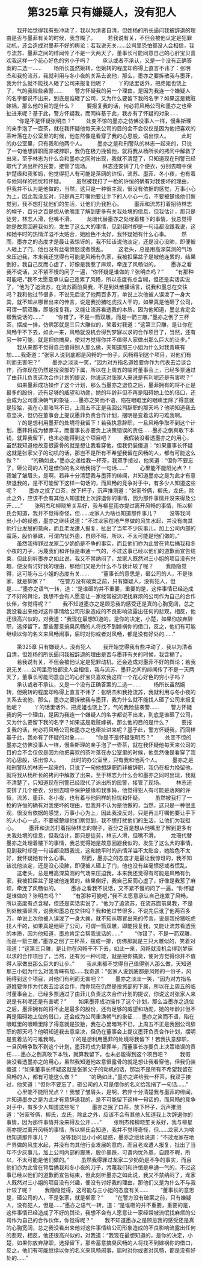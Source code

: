 # 　　第325章 只有嫌疑人，没有犯人
　　我开始觉得我有些冲动了，我以为清者自清，但姓杨的所长逼问我被辞退的理由是否与墨菲有关的时候，我含糊了。
　　若我说有关，不但会被他认定是犯罪动机，还会造成对墨菲不好的舆论；若我说无关……公司里恐怕都没人会相信，我与流苏、墨菲之间的绯闻传了不是一天两天了，董事长可能同意自己的心肝宝贝喜欢我这样一个花心好色的穷小子吗？
　　承认或者不承认，又是一个没有正确答案的二选一……
　　杨所长虽然婉转，但婉转的程度却称得上直言不讳了：张明杰和我抢流苏，我就利用与冬小夜的关系去讹他，那么，墨亦之要拆散我与墨菲，我为什么就不能找人砸了公司来报复他呢？
　　丫的话里话外，把虎姐也饶上了，气的我险些袭警……
　　警方怀疑我的另一个理由，是因为我连一个嫌疑人的名字都说不出来，到底是谁砸了公司，又为什么要留下我的名字？如果这是栽赃嫁祸，那么他的目的是什么？
　　要报复我的话，何必将风畅公司和墨亦之也牵扯进来呢？基于此，警方怀疑我，而同样基于此，我亦有了怀疑的对象……
　　“你是不是怀疑张明杰？”
　　处变不惊的墨亦之仿佛没事人一样，慢条斯理的亲手泡了一壶茶，就在我怀疑他每天来公司的目的会不会仅仅是因为他把喜欢的茶叶落在办公室里的时候，他忽然像是看穿了我的心思般，语出惊人。
　　此时的办公室里，只有我和他两个人。
　　墨亦之是和刑警队的林志一起来的，只说了一句他想辞职而非被辞职，我仍在极力挽留他，就将我从杨所长的拷问中解救了出来，至于林志为什么会和墨亦之同时出现，我就不清楚了，只知道现在刑警已经取代了派出所的民警，接管了现场。
　　林志还安排了几个便衣，分别去暗中保护楚缘和我爹妈，他觉得犯人有可能是落网的许恒，流苏、墨菲、冬小夜，也有着与他同样的担忧和怀疑。
　　虽然被我打了一枪的许恒的确有对我使坏的理由，但我并不认为是他做的，当然，这只是一种很主观，很没有依据的感觉，万事小心为上，因此我没反对，只是再三叮嘱他要让手下的人小心一点，不要被楚缘他们察觉到，我不想打扰他们的生活，让他们为我担心。
　　墨菲和流苏打着招待林志的幌子，百分之百是想从他嘴里了解到更多有关我处境的信息，但我估计，那只是徒劳，林志人滑，但嘴不滑。
　　龙珊代替墨亦之处理着楼下的事情，我总觉得她是故意回避我似的，发生了这么大的事情，见到我时却是一句话都没跟我说，这和她平时的热情洋溢不太贴合，她脸色不太好，我怀疑她有什么心事。
　　然而，墨亦之的态度才是最让我惊讶的，我不知该说他淡定，还是没心没肺，即便被人砸上了门，他也没有丝毫愤怒或者慌乱。
　　这老头，总是用高深莫测的气场来压迫我，本来我还觉得有可能是风畅有仇家，我被扣屎盆子是被他连累的，结果倒好，我自己反而心虚了，好像是我惹了麻烦，牵连了风畅似的。
　　墨亦之看我不说话，又不紧不慢的问了一遍，“你怀疑是谁做的？张明杰吗？”
　　“有那种可能吧，”我不太愿意承认自己连累了风畅，所以态度有点含糊，但还是实话实说了，“他为了追流苏，在流苏面前臭我，不是到处散播谣言，说我和墨总在交往吗？我和他过节很多，不说先后讹了他两百多万，单说上次他被人误泼了一身大粪，就不知从哪冒出来的传言，说是我扮猪吃虎找人干的，如果真是他砸了公司，可谓一箭双雕，即能报复我，又能让流苏看透我的本质，因为他知道，墨总肯定会帮我说话的……”
　　“你错了，不是一箭双雕，而是一箭三雕，”墨亦之倒了三杯茶，摆成一排，仿佛那就是三只大雕似的，笑着对我道：“这第三只雕，是让你在风畅干不下去，如此一来，风畅就没机会得到梦寐以求的合作项目了，当然，还有另一种可能，就是把你搞臭，使对方觉得你并不值得人家做出那么巨大的让步。”
　　我从来都不觉得自己值得别人那么做，天知道那三小姐为什么对我青睐有加……我奇道：“张家人说到底都是风畅的一份子，风畅得到这个项目，对他们有利而无害吧？”
　　墨亦之淡淡一笑，“因为对方指名道姓要你作为代表去洽谈合作，而你现在仍然是投资部的下属，所以在上周五的临时董事会上，已经多票通过了由菲儿负责这次合作计划的提议，你说这对张家人来说是有利呢还是有害呢？”
　　如果墨菲成功操作了这个计划，那么当墨亦之退位之后，墨菲拥有的将不止是最多的股份，还有足够的威望和功勋，她的年龄非但不再是阻碍她上位的借口，还会成为公司重涣朝气的象征……墨亦之笑而不语，陷在眼眶里的眼睛里除了得意就是狡狯，我在心里暗骂不已，上周五不正是我回公司辞职的那天吗？他明知道我去意坚决，但仍在董事会上提议墨菲负责合作计划，摆明是变着法的刁难我啊。
　　丫的是想利用墨菲的处境将我留下！若我执意辞职，一旦风畅争取不到这个计划，墨菲将成为替罪羊，而董事长亦要负上决策错误的责任……墨亦之倒真敢下本钱，就算我留下，也未必能得到这个项目吧？
　　我假装没看透墨亦之的用心，虽然我知道他故意很露骨的就是想让我看穿他，但我仍装傻道：“如果董事长怀疑这就是张家父子的动机的话，那岂不是所有不希望我留在风畅的人，都有可能这么做？”
　　“的确如此，”墨亦之递给我一杯茶，我双手接过，他笑道：“但你不要忘了，砸公司的人可是借你的名义给我捎了一句话……”
　　心里能不能阳光点？！我皱了皱眉头，是啊，若非十分清楚我与墨菲的绯闻，并知道墨亦之是为此才有意辞退我的，是不可能留下这样一句话的，而风畅的竞争对手中，有多少人知道这些呢？
　　墨亦之抿了口茶，放下杯子，沉声推测道：“张家爷俩，柳氏，龙氏，除此之外，应该不会有其他人知道我上次辞退你的事情，因为那件事情并没来得及公开……”
　　张明杰和柳晓笙关系好，我与柳星雨亦提过离开风畅的事情，所以柳氏会知道，我并不觉得奇怪，但……龙家人为啥也知道那件事儿？
　　没等我问出小小的疑惑，墨亦之继续说道：“不过龙家在地产界做的风生水起，并没有向其他行业发展的意向，而且老龙遭人报复，扯出了当年不少灰事儿，加上公司内部的震荡，股价暴跌，可谓内忧外患，自顾不暇，所以，不太可能是他们做的。”
　　虽然我得罪过龙家二少奶奶是不争的事实，而且他们亦为此曾在背后捅我和冬小夜的刀子，污蔑我们和许恒是串通一气的，不过这事已经以他们的道歉而宣告结束，但此刻听墨亦之如此说，我又不禁纳闷了，龙家人既然对三小姐的项目没有兴趣，便没有讨好我的理由，那他们又是为什么不与我计较了呢？
　　我隐隐觉得，这可能与三小姐的态度有关……
　　“董事长的意思是，砸公司的人，不是张家，就是柳家？”
　　“在警方没有破案之前，只有嫌疑人，没有犯人，但是……”墨亦之语气一转，道：“是谁砸的并不重要，重要的是，这件事情已经造成了不好的舆论，我想不会有人愿意让一家经常被流氓找麻烦的公司作为自己的合作伙伴，你觉得呢？”
　　我不知道墨亦之是顾忌我的感受还是真的心胸宽阔，总之我没看出来他对这件事情给公司形象造成的不良影响流露出任何的悲观，相反，他还很高兴似的，对我道：“我现在最想知道的，是你的决定，小楚，如果你放弃辞职，选择留下，那些蓄意搞臭风畅的人将找不到嫁祸你的借口，反之，他们有可能继续以你的名义来风畅闹事，届时对你或者对风畅，都是没有好处的……”

　　第325章 只有嫌疑人，没有犯人
　　我开始觉得我有些冲动了，我以为清者自清，但姓杨的所长逼问我被辞退的理由是否与墨菲有关的时候，我含糊了。
　　若我说有关，不但会被他认定是犯罪动机，还会造成对墨菲不好的舆论；若我说无关……公司里恐怕都没人会相信，我与流苏、墨菲之间的绯闻传了不是一天两天了，董事长可能同意自己的心肝宝贝喜欢我这样一个花心好色的穷小子吗？
　　承认或者不承认，又是一个没有正确答案的二选一……
　　杨所长虽然婉转，但婉转的程度却称得上直言不讳了：张明杰和我抢流苏，我就利用与冬小夜的关系去讹他，那么，墨亦之要拆散我与墨菲，我为什么就不能找人砸了公司来报复他呢？
　　丫的话里话外，把虎姐也饶上了，气的我险些袭警……
　　警方怀疑我的另一个理由，是因为我连一个嫌疑人的名字都说不出来，到底是谁砸了公司，又为什么要留下我的名字？如果这是栽赃嫁祸，那么他的目的是什么？
　　要报复我的话，何必将风畅公司和墨亦之也牵扯进来呢？基于此，警方怀疑我，而同样基于此，我亦有了怀疑的对象……
　　“你是不是怀疑张明杰？”
　　处变不惊的墨亦之仿佛没事人一样，慢条斯理的亲手泡了一壶茶，就在我怀疑他每天来公司的目的会不会仅仅是因为他把喜欢的茶叶落在办公室里的时候，他忽然像是看穿了我的心思般，语出惊人。
　　此时的办公室里，只有我和他两个人。
　　墨亦之是和刑警队的林志一起来的，只说了一句他想辞职而非被辞职，我仍在极力挽留他，就将我从杨所长的拷问中解救了出来，至于林志为什么会和墨亦之同时出现，我就不清楚了，只知道现在刑警已经取代了派出所的民警，接管了现场。
　　林志还安排了几个便衣，分别去暗中保护楚缘和我爹妈，他觉得犯人有可能是落网的许恒，流苏、墨菲、冬小夜，也有着与他同样的担忧和怀疑。
　　虽然被我打了一枪的许恒的确有对我使坏的理由，但我并不认为是他做的，当然，这只是一种很主观，很没有依据的感觉，万事小心为上，因此我没反对，只是再三叮嘱他要让手下的人小心一点，不要被楚缘他们察觉到，我不想打扰他们的生活，让他们为我担心。
　　墨菲和流苏打着招待林志的幌子，百分之百是想从他嘴里了解到更多有关我处境的信息，但我估计，那只是徒劳，林志人滑，但嘴不滑。
　　龙珊代替墨亦之处理着楼下的事情，我总觉得她是故意回避我似的，发生了这么大的事情，见到我时却是一句话都没跟我说，这和她平时的热情洋溢不太贴合，她脸色不太好，我怀疑她有什么心事。
　　然而，墨亦之的态度才是最让我惊讶的，我不知该说他淡定，还是没心没肺，即便被人砸上了门，他也没有丝毫愤怒或者慌乱。
　　这老头，总是用高深莫测的气场来压迫我，本来我还觉得有可能是风畅有仇家，我被扣屎盆子是被他连累的，结果倒好，我自己反而心虚了，好像是我惹了麻烦，牵连了风畅似的。
　　墨亦之看我不说话，又不紧不慢的问了一遍，“你怀疑是谁做的？张明杰吗？”
　　“有那种可能吧，”我不太愿意承认自己连累了风畅，所以态度有点含糊，但还是实话实说了，“他为了追流苏，在流苏面前臭我，不是到处散播谣言，说我和墨总在交往吗？我和他过节很多，不说先后讹了他两百多万，单说上次他被人误泼了一身大粪，就不知从哪冒出来的传言，说是我扮猪吃虎找人干的，如果真是他砸了公司，可谓一箭双雕，即能报复我，又能让流苏看透我的本质，因为他知道，墨总肯定会帮我说话的……”
　　“你错了，不是一箭双雕，而是一箭三雕，”墨亦之倒了三杯茶，摆成一排，仿佛那就是三只大雕似的，笑着对我道：“这第三只雕，是让你在风畅干不下去，如此一来，风畅就没机会得到梦寐以求的合作项目了，当然，还有另一种可能，就是把你搞臭，使对方觉得你并不值得人家做出那么巨大的让步。”
　　我从来都不觉得自己值得别人那么做，天知道那三小姐为什么对我青睐有加……我奇道：“张家人说到底都是风畅的一份子，风畅得到这个项目，对他们有利而无害吧？”
　　墨亦之淡淡一笑，“因为对方指名道姓要你作为代表去洽谈合作，而你现在仍然是投资部的下属，所以在上周五的临时董事会上，已经多票通过了由菲儿负责这次合作计划的提议，你说这对张家人来说是有利呢还是有害呢？”
　　如果墨菲成功操作了这个计划，那么当墨亦之退位之后，墨菲拥有的将不止是最多的股份，还有足够的威望和功勋，她的年龄非但不再是阻碍她上位的借口，还会成为公司重涣朝气的象征……墨亦之笑而不语，陷在眼眶里的眼睛里除了得意就是狡狯，我在心里暗骂不已，上周五不正是我回公司辞职的那天吗？他明知道我去意坚决，但仍在董事会上提议墨菲负责合作计划，摆明是变着法的刁难我啊。
　　丫的是想利用墨菲的处境将我留下！若我执意辞职，一旦风畅争取不到这个计划，墨菲将成为替罪羊，而董事长亦要负上决策错误的责任……墨亦之倒真敢下本钱，就算我留下，也未必能得到这个项目吧？
　　我假装没看透墨亦之的用心，虽然我知道他故意很露骨的就是想让我看穿他，但我仍装傻道：“如果董事长怀疑这就是张家父子的动机的话，那岂不是所有不希望我留在风畅的人，都有可能这么做？”
　　“的确如此，”墨亦之递给我一杯茶，我双手接过，他笑道：“但你不要忘了，砸公司的人可是借你的名义给我捎了一句话……”
　　心里能不能阳光点？！我皱了皱眉头，是啊，若非十分清楚我与墨菲的绯闻，并知道墨亦之是为此才有意辞退我的，是不可能留下这样一句话的，而风畅的竞争对手中，有多少人知道这些呢？
　　墨亦之抿了口茶，放下杯子，沉声推测道：“张家爷俩，柳氏，龙氏，除此之外，应该不会有其他人知道我上次辞退你的事情，因为那件事情并没来得及公开……”
　　张明杰和柳晓笙关系好，我与柳星雨亦提过离开风畅的事情，所以柳氏会知道，我并不觉得奇怪，但……龙家人为啥也知道那件事儿？
　　没等我问出小小的疑惑，墨亦之继续说道：“不过龙家在地产界做的风生水起，并没有向其他行业发展的意向，而且老龙遭人报复，扯出了当年不少灰事儿，加上公司内部的震荡，股价暴跌，可谓内忧外患，自顾不暇，所以，不太可能是他们做的。”
　　虽然我得罪过龙家二少奶奶是不争的事实，而且他们亦为此曾在背后捅我和冬小夜的刀子，污蔑我们和许恒是串通一气的，不过这事已经以他们的道歉而宣告结束，但此刻听墨亦之如此说，我又不禁纳闷了，龙家人既然对三小姐的项目没有兴趣，便没有讨好我的理由，那他们又是为什么不与我计较了呢？
　　我隐隐觉得，这可能与三小姐的态度有关……
　　“董事长的意思是，砸公司的人，不是张家，就是柳家？”
　　“在警方没有破案之前，只有嫌疑人，没有犯人，但是……”墨亦之语气一转，道：“是谁砸的并不重要，重要的是，这件事情已经造成了不好的舆论，我想不会有人愿意让一家经常被流氓找麻烦的公司作为自己的合作伙伴，你觉得呢？”
　　我不知道墨亦之是顾忌我的感受还是真的心胸宽阔，总之我没看出来他对这件事情给公司形象造成的不良影响流露出任何的悲观，相反，他还很高兴似的，对我道：“我现在最想知道的，是你的决定，小楚，如果你放弃辞职，选择留下，那些蓄意搞臭风畅的人将找不到嫁祸你的借口，反之，他们有可能继续以你的名义来风畅闹事，届时对你或者对风畅，都是没有好处的……”
